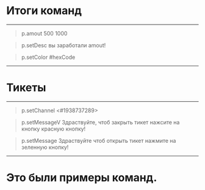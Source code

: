 # Итоги команд

----
 > p.amout 500 1000

 > p.setDesc вы заработали amout!

 > p.setColor #hexCode

----

 # Тикеты
----
 
 >p.setChannel <#1938737289>
 
 >p.setMessageV Здраствуйте, чтоб закрыть тикет нажсите на кнопку красную кнопку!

 >p.setMessage Здраствуйте чтоб открыть тикет нажмите на зеленную кнопку!
----

 # Это были примеры команд.
